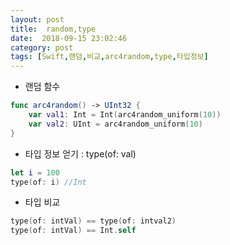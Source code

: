 ```yaml
---
layout: post
title:  random,type
date:  2018-09-15 23:02:46
category: post
tags: [Swift,랜덤,비교,arc4random,type,타입정보]
---
```


* 랜덤 함수

```swift
func arc4random() -> UInt32 {
    var val1: Int = Int(arc4random_uniform(10))
    var val2: UInt = arc4random_uniform(10)
}
```



* 타입 정보 얻기 : type(of: val)

```swift
let i = 100
type(of: i) //Int
```



* 타입 비교

```swift
type(of: intVal) == type(of: intval2)
type(of: intVal) == Int.self
```

